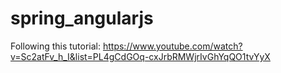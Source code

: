 # spring_angularjs
Following this tutorial:
https://www.youtube.com/watch?v=Sc2atFv_h_I&list=PL4gCdGOq-cxJrbRMWjrIvGhYqQO1tvYyX
